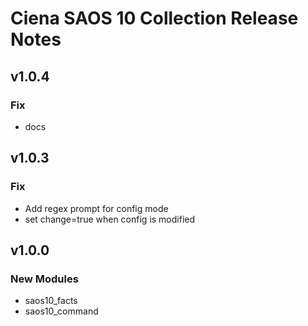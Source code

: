 # Ciena SAOS 10 Collection Release Notes

## v1.0.4

### Fix

- docs

## v1.0.3

### Fix

- Add regex prompt for config mode
- set change=true when config is modified

## v1.0.0

### New Modules

- saos10_facts
- saos10_command
